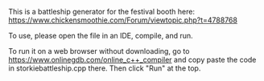 This is a battleship generator for the festival booth here: https://www.chickensmoothie.com/Forum/viewtopic.php?t=4788768

To use, please open the file in an IDE, compile, and run.

To run it on a web browser without downloading, go to https://www.onlinegdb.com/online_c++_compiler and copy paste the code in storkiebattleship.cpp there. Then click "Run" at the top.
